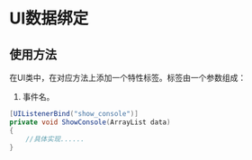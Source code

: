 # UI数据绑定

## 使用方法

在UI类中，在对应方法上添加一个特性标签。标签由一个参数组成：

1. 事件名。

```C# 
[UIListenerBind("show_console")]
private void ShowConsole(ArrayList data)
{
    //具体实现......
}
```